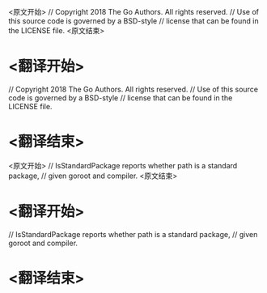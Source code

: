 
<原文开始>
// Copyright 2018 The Go Authors. All rights reserved.
// Use of this source code is governed by a BSD-style
// license that can be found in the LICENSE file.
<原文结束>

# <翻译开始>
// Copyright 2018 The Go Authors. All rights reserved.
// Use of this source code is governed by a BSD-style
// license that can be found in the LICENSE file.
# <翻译结束>


<原文开始>
// IsStandardPackage reports whether path is a standard package,
// given goroot and compiler.
<原文结束>

# <翻译开始>
// IsStandardPackage reports whether path is a standard package,
// given goroot and compiler.
# <翻译结束>

